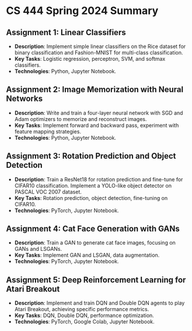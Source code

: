 # CS 444 Spring 2024 Summary

## Assignment 1: Linear Classifiers
- **Description**: Implement simple linear classifiers on the Rice dataset for binary classification and Fashion-MNIST for multi-class classification.
- **Key Tasks**: Logistic regression, perceptron, SVM, and softmax classifiers.
- **Technologies**: Python, Jupyter Notebook.


## Assignment 2: Image Memorization with Neural Networks
- **Description**: Write and train a four-layer neural network with SGD and Adam optimizers to memorize and reconstruct images.
- **Key Tasks**: Implement forward and backward pass, experiment with feature mapping strategies.
- **Technologies**: Python, Jupyter Notebook.


## Assignment 3: Rotation Prediction and Object Detection
- **Description**: Train a ResNet18 for rotation prediction and fine-tune for CIFAR10 classification. Implement a YOLO-like object detector on PASCAL VOC 2007 dataset.
- **Key Tasks**: Rotation prediction, object detection, fine-tuning on CIFAR10.
- **Technologies**: PyTorch, Jupyter Notebook.


## Assignment 4: Cat Face Generation with GANs
- **Description**: Train a GAN to generate cat face images, focusing on GANs and LSGANs.
- **Key Tasks**: Implement GAN and LSGAN, data augmentation.
- **Technologies**: PyTorch, Jupyter Notebook.


## Assignment 5: Deep Reinforcement Learning for Atari Breakout
- **Description**: Implement and train DQN and Double DQN agents to play Atari Breakout, achieving specific performance metrics.
- **Key Tasks**: DQN, Double DQN, performance optimization.
- **Technologies**: PyTorch, Google Colab, Jupyter Notebook.

